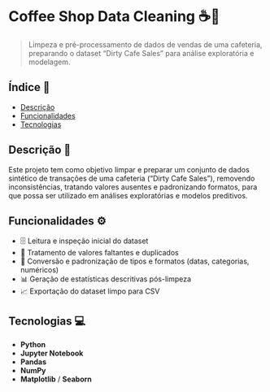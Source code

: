 # Coffee Shop Data Cleaning ☕🧹

> Limpeza e pré-processamento de dados de vendas de uma cafeteria, preparando o dataset “Dirty Cafe Sales” para análise exploratória e modelagem.
## Índice 📑

- [Descrição](#descrição)  
- [Funcionalidades](#funcionalidades)  
- [Tecnologias](#tecnologias)  


## Descrição 📝

Este projeto tem como objetivo limpar e preparar um conjunto de dados sintético de transações de uma cafeteria (“Dirty Cafe Sales”), removendo inconsistências, tratando valores ausentes e padronizando formatos, para que possa ser utilizado em análises exploratórias e modelos preditivos.

## Funcionalidades ⚙️

- 🗄️ Leitura e inspeção inicial do dataset  
- 🧹 Tratamento de valores faltantes e duplicados  
- 🔄 Conversão e padronização de tipos e formatos (datas, categorias, numéricos)  
- 📊 Geração de estatísticas descritivas pós-limpeza  
- 📈 Exportação do dataset limpo para CSV  

## Tecnologias 💻

- **Python**  
- **Jupyter Notebook**  
- **Pandas**  
- **NumPy**  
- **Matplotlib** / **Seaborn**  
